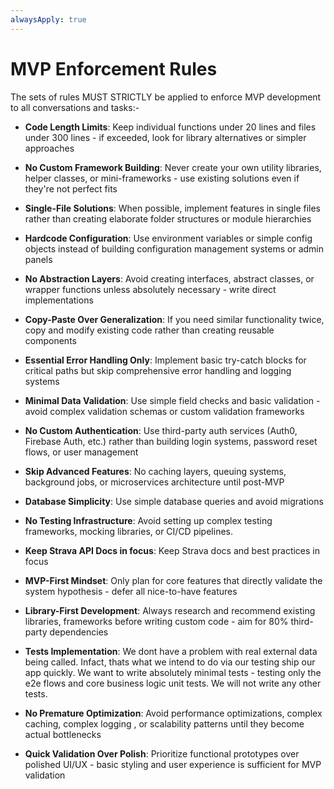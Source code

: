 ```yaml
---
alwaysApply: true
---
```

# MVP Enforcement Rules

The sets of rules MUST STRICTLY be applied to enforce MVP development to all conversations and tasks:-

-   **Code Length Limits**: Keep individual functions under 20 lines and files under 300 lines - if exceeded, look for library alternatives or simpler approaches

-   **No Custom Framework Building**: Never create your own utility libraries, helper classes, or mini-frameworks - use existing solutions even if they're not perfect fits

-   **Single-File Solutions**: When possible, implement features in single files rather than creating elaborate folder structures or module hierarchies

-   **Hardcode Configuration**: Use environment variables or simple config objects instead of building configuration management systems or admin panels

-   **No Abstraction Layers**: Avoid creating interfaces, abstract classes, or wrapper functions unless absolutely necessary - write direct implementations

-   **Copy-Paste Over Generalization**: If you need similar functionality twice, copy and modify existing code rather than creating reusable components

-   **Essential Error Handling Only**: Implement basic try-catch blocks for critical paths but skip comprehensive error handling and logging systems

-   **Minimal Data Validation**: Use simple field checks and basic validation - avoid complex validation schemas or custom validation frameworks

-   **No Custom Authentication**: Use third-party auth services (Auth0, Firebase Auth, etc.) rather than building login systems, password reset flows, or user management

-   **Skip Advanced Features**: No caching layers, queuing systems, background jobs, or microservices architecture until post-MVP

-   **Database Simplicity**: Use simple database queries and avoid migrations

-   **No Testing Infrastructure**: Avoid setting up complex testing frameworks, mocking libraries, or CI/CD pipelines.

-   **Keep Strava API Docs in focus**: Keep Strava docs and best practices in focus

-   **MVP-First Mindset**: Only plan for core features that directly validate the system hypothesis - defer all nice-to-have features

-   **Library-First Development**: Always research and recommend existing libraries, frameworks before writing custom code - aim for 80% third-party dependencies

-   **Tests Implementation**: We dont have a problem with real external data being called. Infact, thats what we intend to do via our testing ship our app quickly. We want to write absolutely minimal tests - testing only the e2e flows and core business logic unit tests. We will not write any other tests.

-   **No Premature Optimization**: Avoid performance optimizations, complex caching, complex logging , or scalability patterns until they become actual bottlenecks

-   **Quick Validation Over Polish**: Prioritize functional prototypes over polished UI/UX - basic styling and user experience is sufficient for MVP validation